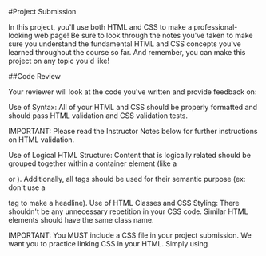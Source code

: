 #Project Submission

In this project, you'll use both HTML and CSS to make a professional-looking web page! Be sure to look through the notes you've taken to make sure you understand the fundamental HTML and CSS concepts you've learned throughout the course so far. And remember, you can make this project on any topic you'd like!

##Code Review

Your reviewer will look at the code you've written and provide feedback on:

Use of Syntax: All of your HTML and CSS should be properly formatted and should pass HTML validation and CSS validation tests.

IMPORTANT: Please read the Instructor Notes below for further instructions on HTML validation.

Use of Logical HTML Structure: Content that is logically related should be grouped together within a container element (like a <div> or <span>). Additionally, all tags should be used for their semantic purpose (ex: don't use a <p> tag to make a headline).
Use of HTML Classes and CSS Styling: There shouldn't be any unnecessary repetition in your CSS code. Similar HTML elements should have the same class name.

IMPORTANT: You MUST include a CSS file in your project submission. We want you to practice linking CSS in your HTML. Simply using <style> tags is not sufficient.

Use of Tags: Page uses tags correctly, e.g.<p> for paragraphs, <h1> for main heading, and so on.
Content Display: Page displays at least one image and some text.

We recommend that you look over the project rubric to make sure your project meets requirements.

This page is viewable [here](https://strongdan.github.io/udacity-make-a-webpage/)
